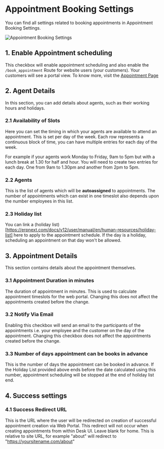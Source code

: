 # Appointment Booking Settings

You can find all settings related to booking appointments in Appointment Booking Settings.

![Appointment Booking Settings](/docs/v12/assets/img/crm/appointment-booking-settings.png)

## 1. Enable Appointment scheduling

This checkbox will enable appointment scheduling and also enable the `/book_appointment` Route for website users (your customers). Your customers will see a portal view. To know more, visit the [Appointment Page](/docs/v12/user/manual/en/CRM/appointment)

## 2. Agent Details

In this section, you can add details about agents, such as their working hours and holidays.

### 2.1  Availability of Slots

Here you can set the timing in which your agents are available to attend an appointment. This is set per day of the week. Each row represents a continuous block of time, you can have multiple entries for each day of the week.

For example if your agents work Monday to Friday, 9am to 5pm but with a lunch break at 1.30 for half and hour. You will need to create two entries for each day. One from 9am to 1.30pm and another from 2pm to 5pm.

### 2.2 Agents

This is the list of agents which will be **autoassigned** to appointments. The number of appointments which can exist in one timeslot also depends upon the number employees in this list.

### 2.3 Holiday list

You can link a (holiday list)[https://erpnext.com/docs/v12/user/manual/en/human-resources/holiday-list] here to apply to the appointment schedule. If the day is a holiday, scheduling an appointment on that day won't be allowed.

## 3. Appointment Details

This section contains details about the appointment themselves.

### 3.1 Appointment Duration in minutes

The duration of appointment in minutes. This is used to calculate appointment timeslots for the web portal. Changing this does not affect the appointments created before the change.

### 3.2 Notify Via Email

Enabling this checkbox will send an email to the participants of the appointments i.e. your employee and the customer on the day of the appointment. Changing this checkbox does not affect the appointments created before the change.

### 3.3 Number of days appointment can be books in advance

This is the number of days the appointment can be booked in advance. If the Holiday List provided above ends before the date calculated using this number, appointment scheduling will be stopped at the end of holiday list end.


## 4. Success settings

### 4.1 Success Redirect URL

This is the URL where the user will be redirected on creation of successful appointment creation via Web Portal. This redirect will not occur when creating appointments from within Desk UI.
Leave blank for home. This is relative to site URL, for example "about" will redirect to "https://yoursitename.com/about"
